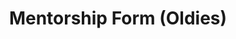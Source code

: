 ---
title: Mentorship Form (Oldies)
redirect_to: https://forms.gle/8sh2xD31bcZekF7T8
redirect_from: 
  - /OldieMentorship2324
  - /oldiementorship2324
---